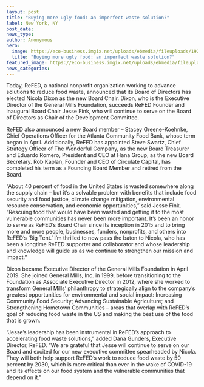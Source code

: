 ```yaml
---
layout: post
title: "Buying more ugly food: an imperfect waste solution?"
label: New York, NY
post_date:
news_type:
author: Anonymous
hero:
  image: https://eco-business.imgix.net/uploads/ebmedia/fileuploads/1925576982_a1dc4338e9_z.jpg
  title: "Buying more ugly food: an imperfect waste solution?"
featured_image: https://eco-business.imgix.net/uploads/ebmedia/fileuploads/1925576982_a1dc4338e9_z.jpg
news_categories:
---
```

Today, ReFED, a national nonprofit organization working to advance solutions to reduce food waste, announced that its Board of Directors has elected Nicola Dixon as the new Board Chair. Dixon, who is the Executive Director of the General Mills Foundation, succeeds ReFED Founder and inaugural Board Chair Jesse Fink, who will continue to serve on the Board of Directors as Chair of the Development Committee. 

ReFED also announced a new Board member – Stacey Greene-Koehnke, Chief Operations Officer for the Atlanta Community Food Bank, whose term began in April. Additionally, ReFED has appointed Steve Swartz, Chief Strategy Officer of The Wonderful Company, as the new Board Treasurer and Eduardo Romero, President and CEO at Hana Group, as the new Board Secretary. Rob Kaplan, Founder and CEO of Circulate Capital, has completed his term as a Founding Board Member and retired from the Board.

“About 40 percent of food in the United States is wasted somewhere along the supply chain – but it’s a solvable problem with benefits that include food security and food justice, climate change mitigation, environmental resource conservation, and economic opportunities,” said Jesse Fink. “Rescuing food that would have been wasted and getting it to the most vulnerable communities has never been more important. It’s been an honor to serve as ReFED’s Board Chair since its inception in 2015 and to bring more and more people, businesses, funders, nonprofits, and others into ReFED’s ‘Big Tent.’ I’m thrilled to now pass the baton to Nicola, who has been a longtime ReFED supporter and collaborator and whose leadership and knowledge will guide us as we continue to strengthen our mission and impact.” 

Dixon became Executive Director of the General Mills Foundation in April 2019. She joined General Mills, Inc. in 1999, before transitioning to the Foundation as Associate Executive Director in 2012, where she worked to transform General Mills’ philanthropy to strategically align to the company’s greatest opportunities for environmental and social impact: Increasing Community Food Security; Advancing Sustainable Agriculture; and Strengthening Hometown Communities – areas that overlap with ReFED’s goal of reducing food waste in the US and making the best use of the food that is grown. 

“Jesse’s leadership has been instrumental in ReFED’s approach to accelerating food waste solutions,” added Dana Gunders, Executive Director, ReFED. “We are grateful that Jesse will continue to serve on our Board and excited for our new executive committee spearheaded by Nicola. They will both help support ReFED’s work to reduce food waste by 50 percent by 2030, which is more critical than ever in the wake of COVID-19 and its effects on our food system and the vulnerable communities that depend on it.”